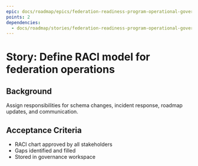 ```yaml
---
epic: docs/roadmap/epics/federation-readiness-program-operational-governance.md
points: 2
dependencies:
  - docs/roadmap/stories/federation-readiness-program-operational-governance-01-charter-draft.md
---
```

# Story: Define RACI model for federation operations

## Background
Assign responsibilities for schema changes, incident response, roadmap updates, and communication.

## Acceptance Criteria
- RACI chart approved by all stakeholders
- Gaps identified and filled
- Stored in governance workspace

